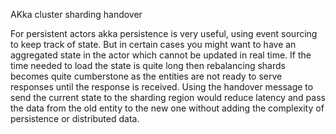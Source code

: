 AKka cluster sharding handover

For persistent actors akka persistence is very useful, using event sourcing to keep track of state.
But in certain cases you might want to have an aggregated state in the actor which cannot be updated in real time. 
If the time needed to load the state is quite long then rebalancing shards becomes quite cumberstone as the entities are not ready to serve responses until the response is received.
Using the handover message to send the current state to the sharding region would reduce latency and pass the data from the old entity to the new one without adding the complexity of persistence or distributed data.
